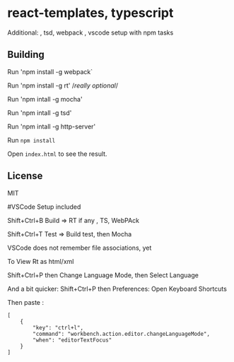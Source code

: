 # react-templates, typescript
Additional: , tsd, webpack , vscode setup with npm tasks  
 
## Building

Run 'npm install -g webpack`

Run 'npm install -g rt' /*really optional*/

Run 'npm intall -g mocha'

Run 'npm intall -g tsd'

Run 'npm intall -g http-server'

Run `npm install` 

Open `index.html` to see the result.

## License

MIT

#VSCode Setup included
 
Shift+Ctrl+B Build => RT if any , TS, WebPAck

Shift+Ctrl+T Test  => Build test, then Mocha

VSCode does not remember file associations, yet

To View Rt as html/xml  

Shift+Ctrl+P then Change Language Mode, then Select Language 

And a bit quicker:
Shift+Ctrl+P then Preferences: Open Keyboard Shortcuts

Then paste :


	[
		{
	        "key": "ctrl+l",
	        "command": "workbench.action.editor.changeLanguageMode",
	        "when": "editorTextFocus"
	    }
	]

